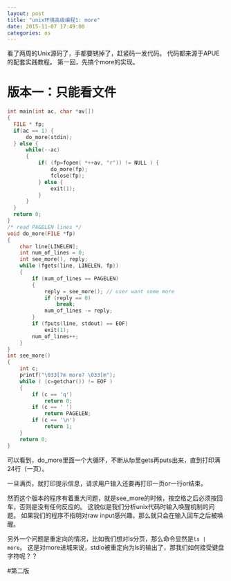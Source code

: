 ```yaml
---
layout: post
title: "unix环境高级编程1: more"
date: 2015-11-07 17:49:00
categories: os
---
```


看了两周的Unix源码了，手都要锈掉了，赶紧码一发代码。
代码都来源于APUE的配套实践教程。
第一回，先搞个more的实现。

# 版本一：只能看文件

```c
int main(int ac, char *av[])
{
  FILE * fp;
  if(ac == 1) {
      do_more(stdin);
  } else {
      while(--ac) 
      {
          if( (fp=fopen( *++av, "r")) != NULL ) {
              do_more(fp);
              fclose(fp);
          } else {
              exit(1);
          }
      }
  }
  return 0;
}
/* read PAGELEN lines */
void do_more(FILE *fp)
{
    char line[LINELEN];
    int num_of_lines = 0;
    int see_more(), reply;
    while (fgets(line, LINELEN, fp))
    {
        if (num_of_lines == PAGELEN) 
        {
            reply = see_more(); // user want some more
            if (reply == 0)
                break;
            num_of_lines -= reply;
        }
        if (fputs(line, stdout) == EOF)
            exit(1);
        num_of_lines++;
    }
}
int see_more()
{
    int c;
    printf("\033[7m more? \033[m");
    while ( (c=getchar()) != EOF )
    {
        if (c == 'q')
            return 0;
        if (c == ' ')
            return PAGELEN;
        if (c == '\n')
            return 1;
    }
    return 0;
}
```

可以看到，do_more里面一个大循环，不断从fp里gets再puts出来，直到打印满24行（一页）。

一旦满页，就打印提示信息，请求用户输入还要再打印一页or一行or结束。

然而这个版本的程序有着重大问题，就是see_more的时候，按空格之后必须按回车，否则是没有任何反应的。
这貌似是我们分析unix代码时输入唤醒机制的问题。
如果我们的程序不指明对raw input感兴趣，那么就只会在输入回车之后被唤醒。

另外一个问题是重定向的情况，比如我们想对ls分页，那么命令显然是`ls | more`。
这是对more进城来说，stdio被重定向为ls的输出了，那我们如何接受键盘字符呢？？

#第二版
